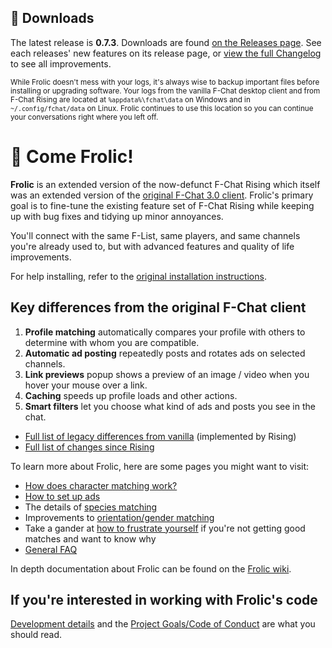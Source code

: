 ## 💾 Downloads
The latest release is **0.7.3**. Downloads are found [on the Releases page](https://github.com/Frolic-chat/Frolic/releases). See each releases' new features on its release page, or [view the full Changelog](https://frolic-chat.github.io/wiki/development/CHANGELOG.html) to see all improvements.

<small>While Frolic doesn't mess with your logs, it's always wise to backup important files before installing or upgrading software. Your logs from the vanilla F-Chat desktop client and from F-Chat Rising are located at `%appdata%\fchat\data` on Windows and in `~/.config/fchat/data` on Linux. Frolic continues to use this location so you can continue your conversations right where you left off.</small>


# 🌺 Come Frolic!
**Frolic** is an extended version of the now-defunct F-Chat Rising which itself was an extended version of the [original F-Chat 3.0 client](https://wiki.f-list.net/F-Chat_3.0). Frolic's primary goal is to fine-tune the existing feature set of F-Chat Rising while keeping up with bug fixes and tidying up minor annoyances.

You'll connect with the same F-List, same players, and same channels you're already used to, but with advanced features and quality of life improvements.

For help installing, refer to the [original installation instructions](https://wiki.f-list.net/F-Chat_3.0/Installation).

## Key differences from the original F-Chat client

1. **Profile matching** automatically compares your profile with others to determine with whom you are compatible.
1. **Automatic ad posting** repeatedly posts and rotates ads on selected channels.
1. **Link previews** popup shows a preview of an image / video when you hover your mouse over a link.
1. **Caching** speeds up profile loads and other actions.
1. **Smart filters** let you choose what kind of ads and posts you see in the chat.
* [Full list of legacy differences from vanilla](https://frolic-chat.github.io/wiki/features/features-legacy.html) (implemented by Rising)
* [Full list of changes since Rising](https://frolic-chat.github.io/wiki/development/CHANGELOG.html)

To learn more about Frolic, here are some pages you might want to visit:
* [How does character matching work?](https://frolic-chat.github.io/wiki/features/how-to-match.html)
* [How to set up ads](https://frolic-chat.github.io/wiki/features/how-to-ads.html)
* The details of [species matching](https://frolic-chat.github.io/wiki/features/species-matching.html)
* Improvements to [orientation/gender matching](https://frolic-chat.github.io/wiki/features/orientation.html)
* Take a gander at [how to frustrate yourself](https://frolic-chat.github.io/wiki/features/how-to-not-match.html) if you're not getting good matches and want to know why
* [General FAQ](https://frolic-chat.github.io/wiki/FAQ.html)

In depth documentation about Frolic can be found on the [Frolic wiki](https://frolic-chat.github.io/wiki.html).

## If you're interested in working with Frolic's code
[Development details](https://frolic-chat.github.io/wiki/development/development.html) and the [Project Goals/Code of Conduct](https://frolic-chat.github.io/wiki/development/CODE_OF_CONDUCT.html) are what you should read.
